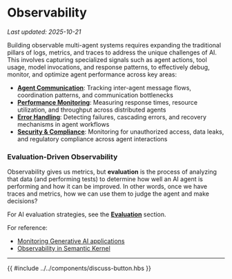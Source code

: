 # Observability

_Last updated: 2025-10-21_

Building observable multi-agent systems requires expanding the traditional
pillars of logs, metrics, and traces to address the unique challenges of AI.
This involves capturing specialized signals such as agent actions, tool usage,
model invocations, and response patterns, to effectively debug, monitor, and
optimize agent performance across key areas:

- **[Agent Communication](./agent-communication.md)**: Tracking inter-agent
  message flows, coordination patterns, and communication bottlenecks
- **[Performance Monitoring](./performance-monitoring.md)**: Measuring response
  times, resource utilization, and throughput across distributed agents
- **[Error Handling](./error-handling.md)**: Detecting failures, cascading
  errors, and recovery mechanisms in agent workflows
- **[Security & Compliance](./security-compliance.md)**: Monitoring for
  unauthorized access, data leaks, and regulatory compliance across agent
  interactions

### Evaluation-Driven Observability

Observability gives us metrics, but **evaluation** is the process of analyzing
that data (and performing tests) to determine how well an AI agent is performing
and how it can be improved. In other words, once we have traces and metrics, how
we can use them to judge the agent and make decisions?

For AI evaluation strategies, see the
**[Evaluation](../evaluation/Evaluation.md)** section.

For reference:

- [Monitoring Generative AI applications](https://learn.microsoft.com/en-us/ai/playbook/technology-guidance/generative-ai/mlops-in-openai/monitoring/monitoring)
- [Observability in Semantic Kernel](https://learn.microsoft.com/en-us/semantic-kernel/concepts/enterprise-readiness/observability/)

---

{{ #include ../../components/discuss-button.hbs }}

